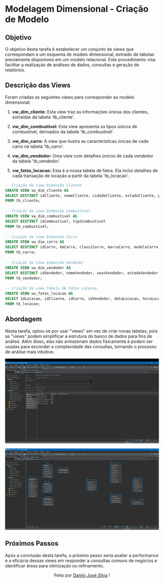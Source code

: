 # Modelagem Dimensional - Criação de Modelo

## Objetivo

O objetivo desta tarefa é estabelecer um conjunto de views que correspondam a um esquema de modelo dimensional, extraído de tabelas previamente disponíveis em um modelo relacional. Este procedimento visa facilitar a realização de análises de dados, consultas e geração de relatórios.

## Descrição das Views

Foram criadas as seguintes views para corresponder ao modelo dimensional:

1. **vw_dim_cliente:** Esta view traz as informações únicas dos clientes, extraídas da tabela 'tb_cliente'.

2. **vw_dim_combustivel:** Esta view apresenta os tipos únicos de combustível, derivados da tabela 'tb_combustivel'.

3. **vw_dim_carro:** A view que ilustra as características únicas de cada carro na tabela 'tb_carro'.

4. **vw_dim_vendedor:** Uma view com detalhes únicos de cada vendedor da tabela 'tb_vendedor'.

5. **vw_fatos_locacao:** Esta é a nossa tabela de fatos. Ela inclui detalhes de cada transação de locação a partir da tabela 'tb_locacao'.

```sql
-- Criação da view Dimensão Cliente
CREATE VIEW vw_dim_cliente AS 
SELECT DISTINCT idCliente, nomeCliente, cidadeCliente, estadoCliente, paisCliente
FROM tb_cliente;

-- Criação da view Dimensão Combustível
CREATE VIEW vw_dim_combustivel AS 
SELECT DISTINCT idcombustivel, tipoCombustivel
FROM tb_combustivel;

-- Criação da view Dimensão Carro
CREATE VIEW vw_dim_carro AS 
SELECT DISTINCT idCarro, kmCarro, classiCarro, marcaCarro, modeloCarro, anoCarro, idcombustivel
FROM tb_carro;

-- Criação da view Dimensão Vendedor
CREATE VIEW vw_dim_vendedor AS 
SELECT DISTINCT idVendedor, nomeVendedor, sexoVendedor, estadoVendedor
FROM tb_vendedor;

-- Criação da view Tabela de Fatos Locacao
CREATE VIEW vw_fatos_locacao AS 
SELECT idLocacao, idCliente, idCarro, idVendedor, dataLocacao, horaLocacao, qtdDiaria, vlrDiaria, dataEntrega, horaEntrega
FROM tb_locacao;
```

## Abordagem 

Nesta tarefa, optou-se por usar "views" em vez de criar novas tabelas, pois as "views" podem simplificar a estrutura do banco de dados para fins de análise. Além disso, elas não armazenam dados fisicamente e podem ser usadas para esconder a complexidade das consultas, tornando o processo de análise mais intuitivo.

<p align="center"><img src="assets\Print_1.jpg"></p>

<p align="center"><img src="assets\Print_2.jpg"></p>

## Próximos Passos

Após a conclusão desta tarefa, o próximo passo seria avaliar a performance e a eficácia dessas views em responder a consultas comuns de negócios e identificar áreas para otimização ou refinamento.

<p align = "center">
Feito por <a href="https://www.linkedin.com/in/danilojosesilva/">Danilo José Silva</a> ! 
</p>